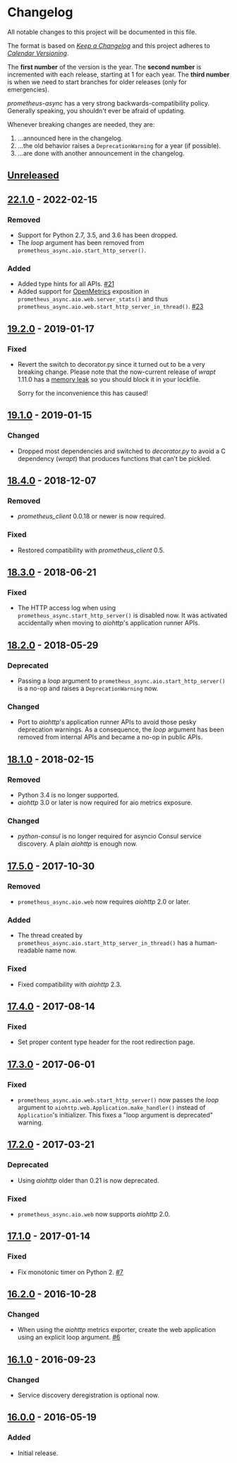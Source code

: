 # Changelog

All notable changes to this project will be documented in this file.

The format is based on [*Keep a Changelog*](https://keepachangelog.com/en/1.0.0/) and this project adheres to [*Calendar Versioning*](https://calver.org/).

The **first number** of the version is the year.
The **second number** is incremented with each release, starting at 1 for each year.
The **third number** is when we need to start branches for older releases (only for emergencies).

*prometheus-async* has a very strong backwards-compatibility policy.
Generally speaking, you shouldn't ever be afraid of updating.

Whenever breaking changes are needed, they are:

1.  …announced here in the changelog.
2.  …the old behavior raises a `DeprecationWarning` for a year (if possible).
3.  …are done with another announcement in the changelog.

<!-- changelog follows -->


## [Unreleased](https://github.com/hynek/prometheus-async/compare/22.1.0...HEAD)

## [22.1.0](https://github.com/hynek/prometheus-async/compare/19.2.0...22.1.0) - 2022-02-15

### Removed

- Support for Python 2.7, 3.5, and 3.6 has been dropped.
- The *loop* argument has been removed from `prometheus_async.aio.start_http_server()`.


### Added

- Added type hints for all APIs.
  [#21](https://github.com/hynek/prometheus-async/pull/21)
- Added support for [OpenMetrics](https://openmetrics.io) exposition in `prometheus_async.aio.web.server_stats()` and thus `prometheus_async.aio.web.start_http_server_in_thread()`.
  [#23](https://github.com/hynek/prometheus-async/issues/23)


## [19.2.0](https://github.com/hynek/prometheus-async/compare/19.1.0...19.2.0) - 2019-01-17

### Fixed

- Revert the switch to decorator.py since it turned out to be a very breaking change.
  Please note that the now-current release of *wrapt* 1.11.0 has a [memory leak](https://github.com/GrahamDumpleton/wrapt/issues/128) so you should block it in your lockfile.

  Sorry for the inconvenience this has caused!


## [19.1.0](https://github.com/hynek/prometheus-async/compare/18.4.0...19.1.0) - 2019-01-15

### Changed

- Dropped most dependencies and switched to *decorator.py* to avoid a C dependency (*wrapt*) that produces functions that can't be pickled.


## [18.4.0](https://github.com/hynek/prometheus-async/compare/18.3.0...18.4.0) - 2018-12-07

### Removed

- *prometheus_client* 0.0.18 or newer is now required.


### Fixed

- Restored compatibility with *prometheus_client* 0.5.


## [18.3.0](https://github.com/hynek/prometheus-async/compare/18.2.0...18.3.0) - 2018-06-21

### Fixed

- The HTTP access log when using `prometheus_async.start_http_server()` is disabled now.
  It was activated accidentally when moving to *aiohttp*'s application runner APIs.


## [18.2.0](https://github.com/hynek/prometheus-async/compare/18.1.0...18.2.0) - 2018-05-29

### Deprecated

- Passing a *loop* argument to `prometheus_async.aio.start_http_server()` is a no-op and raises a `DeprecationWarning` now.


### Changed

- Port to *aiohttp*'s application runner APIs to avoid those pesky deprecation warnings.
  As a consequence, the *loop* argument has been removed from internal APIs and became a no-op in public APIs.


## [18.1.0](https://github.com/hynek/prometheus-async/compare/17.5.0...18.1.0) - 2018-02-15

### Removed

- Python 3.4 is no longer supported.
- *aiohttp* 3.0 or later is now required for aio metrics exposure.


### Changed

- *python-consul* is no longer required for asyncio Consul service discovery.
  A plain *aiohttp* is enough now.


## [17.5.0](https://github.com/hynek/prometheus-async/compare/17.4.0...17.5.0) - 2017-10-30

### Removed

- `prometheus_async.aio.web` now requires *aiohttp* 2.0 or later.


### Added

- The thread created by `prometheus_async.aio.start_http_server_in_thread()` has a human-readable name now.


### Fixed

- Fixed compatibility with *aiohttp* 2.3.


## [17.4.0](https://github.com/hynek/prometheus-async/compare/17.3.0...17.4.0) - 2017-08-14

### Fixed

- Set proper content type header for the root redirection page.


## [17.3.0](https://github.com/hynek/prometheus-async/compare/17.2.0...17.3.0) - 2017-06-01

### Fixed

- `prometheus_async.aio.web.start_http_server()` now passes the *loop* argument to `aiohttp.web.Application.make_handler()` instead of `Application`'s initializer.
  This fixes a "loop argument is deprecated" warning.


## [17.2.0](https://github.com/hynek/prometheus-async/compare/17.1.0...17.2.0) - 2017-03-21

### Deprecated

-  Using *aiohttp* older than 0.21 is now deprecated.


### Fixed

- `prometheus_async.aio.web` now supports *aiohttp* 2.0.


## [17.1.0](https://github.com/hynek/prometheus-async/compare/16.2.0...17.1.0) - 2017-01-14

### Fixed

- Fix monotonic timer on Python 2.
  [#7](https://github.com/hynek/prometheus-async/issues/7)


## [16.2.0](https://github.com/hynek/prometheus-async/compare/16.1.0...16.2.0) - 2016-10-28

### Changed

- When using the *aiohttp* metrics exporter, create the web application using an explicit loop argument.
  [#6](https://github.com/hynek/prometheus-async/pull/6)


## [16.1.0](https://github.com/hynek/prometheus-async/compare/16.0.0...16.1.0) - 2016-09-23

### Changed

- Service discovery deregistration is optional now.


## [16.0.0](https://github.com/hynek/prometheus-async/releases/tag/16.0.0) - 2016-05-19

### Added

- Initial release.
